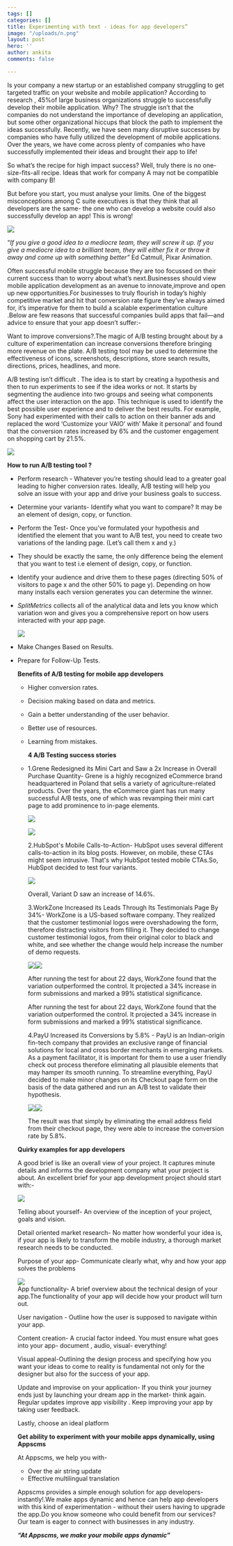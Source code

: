 ```yaml
---
tags: []
categories: []
title: Experimenting with text - ideas for app developers”
image: "/uploads/n.png"
layout: post
hero: ''
author: ankita
comments: false

---
```

Is your company a new startup or an established company struggling to get targeted traffic on your website and mobile application? According to research , 45%of large business organizations struggle to successfully develop their mobile application. Why? The struggle isn’t that the companies do not understand the importance of developing an application, but some other organizational hiccups that block the path to implement the ideas successfully. Recently, we have seen many disruptive successes by companies who have fully utilized the development of mobile applications. Over the years, we have come across plenty of companies who have successfully implemented their ideas and brought their app to life!

So what’s the recipe for high impact success? Well, truly there is no one-size-fits-all recipe. Ideas that work for company A may not be compatible with company B!

But before you start, you must analyse your limits. One of the biggest misconceptions among C suite executives is that they think that all developers are the same- the one who can develop a website could also successfully develop an app! This is wrong!

![](/uploads/rsz_ed.png)

“_If you give a good idea to a mediocre team, they will screw it up. If you give a mediocre idea to a brilliant team, they will either fix it or throw it away and come up with something better”_ Ed Catmull, Pixar Animation.

Often successful mobile struggle because they are too focussed on their current success than to worry about what’s next.Businesses should view mobile application development as an avenue to innovate,improve and open up new opportunities.For businesses to truly flourish in today’s highly competitive market and hit that conversion rate figure they’ve always aimed for, it’s imperative for them to build a scalable experimentation culture .Below are few reasons that successful companies build apps that fail—and advice to ensure that your app doesn’t suffer:-

Want to improve conversions?.The magic of A/B testing brought about by a culture of experimentation can increase conversions therefore bringing more revenue on the plate. A/B testing tool may be used to determine the effectiveness of icons, screenshots, descriptions, store search results, directions, prices, headlines, and more.

A/B testing isn’t difficult . The idea is to start by creating a hypothesis and then to run experiments to see if the idea works or not. It starts by segmenting the audience into two groups and seeing what components affect the user interaction on the app. This technique is used to identify the best possible user experience and to deliver the best results. For example, Sony had experimented with their calls to action on their banner ads and replaced the word ‘Customize your VAIO’ with’ Make it personal’ and found that the conversion rates increased by 6% and the customer engagement on shopping cart by 21.5%.

![](/uploads/why-should-you-a-b-test-1024x352.jpg)

**How to run A/B testing tool ?**

* Perform research - Whatever you’re testing should lead to a greater goal leading to higher conversion rates. Ideally, A/B testing will help you solve an issue with your app and drive your business goals to success.
* Determine your variants- Identify what you want to compare? It may be an element of design, copy, or function.
* Perform the Test- Once you’ve formulated your hypothesis and identified the element that you want to A/B test, you need to create two variations of the landing page. (Let’s call them x and y.)
* They should be exactly the same, the only difference being the element that you want to test i.e element of design, copy, or function.
* Identify your audience and drive them to these pages (directing 50% of visitors to page x and the other 50% to page y). Depending on how many installs each version generates you can determine the winner.
* _SplitMetrics_ collects all of the analytical data and lets you know which variation won and gives you a comprehensive report on how users interacted with your app page.

  ![](/uploads/rsz_ed3.png)
* Make Changes Based on Results.
* Prepare for Follow-Up Tests.

  **Benefits of A/B testing for mobile app developers**
  * Higher conversion rates.
  * Decision making based on data and metrics.
  * Gain a better understanding of the user behavior.
  * Better use of resources.
  * Learning from mistakes.

    **4 A/B Testing success stories**
  * 1.Grene Redesigned its Mini Cart and Saw a 2x Increase in Overall Purchase Quantity- Grene is a highly recognized eCommerce brand headquartered in Poland that sells a variety of agriculture-related products. Over the years, the eCommerce giant has run many successful A/B tests, one of which was revamping their mini cart page to add prominence to in-page elements.

    ![](/uploads/ed4png.jpg)

    ![](/uploads/rsz_ed5.png)

    2\.HubSpot's Mobile Calls-to-Action- HubSpot uses several different calls-to-action in its blog posts. However, on mobile, these CTAs might seem intrusive. That's why HubSpot tested mobile CTAs.So, HubSpot decided to test four variants.

    ![](/uploads/rsz_ed6.png)

    Overall, Variant D saw an increase of 14.6%.

    3\.WorkZone Increased its Leads Through Its Testimonials Page By 34%- WorkZone is a US-based software company. They realized that the customer testimonial logos were overshadowing the form, therefore distracting visitors from filling it. They decided to change customer testimonial logos, from their original color to black and white, and see whether the change would help increase the number of demo requests.

    ![](/uploads/rsz_ed6-1.png)![](/uploads/rsz_1ed7.png)

    After running the test for about 22 days, WorkZone found that the variation outperformed the control. It projected a 34% increase in form submissions and marked a 99% statistical significance.

    After running the test for about 22 days, WorkZone found that the variation outperformed the control. It projected a 34% increase in form submissions and marked a 99% statistical significance.

    4\.PayU Increased its Conversions by 5.8% - PayU is an Indian-origin fin-tech company that provides an exclusive range of financial solutions for local and cross border merchants in emerging markets. As a payment facilitator, it is important for them to use a user friendly check out process therefore eliminating all plausible elements that may hamper its smooth running. To streamline everything, PayU decided to make minor changes on its Checkout page form on the basis of the data gathered and run an A/B test to validate their hypothesis.

    ![](/uploads/rsz_ed8.png)![](/uploads/rsz_ed9.png)

    The result was that simply by eliminating the email address field from their checkout page, they were able to increase the conversion rate by 5.8%.

  **Quirky examples for app developers**

  A good brief is like an overall view of your project. It captures minute details and informs the development company what your project is about. An excellent brief for your app development project should start with:-

  ![](/uploads/inner-images-01.png)

  Telling about yourself- An overview of the inception of your project, goals and vision.

  Detail oriented market research- No matter how wonderful your idea is, if your app is likely to transform the mobile industry, a thorough market research needs to be conducted.

  Purpose of your app- Communicate clearly what, why and how your app solves the problems

  ![](/uploads/inner-images-04-1.png)  
  App functionality- A brief overview about the technical design of your app.The functionality of your app will decide how your product will turn out.

  User navigation - Outline how the user is supposed to navigate within your app.

  Content creation- A crucial factor indeed. You must ensure what goes into your app- document , audio, visual- everything!

  Visual appeal-Outlining the design process and specifying how you want your ideas to come to reality is fundamental not only for the designer but also for the success of your app.

  Update and improvise on your application- If you think your journey ends just by launching your dream app in the market- think again. Regular updates improve app visibility . Keep improving your app by taking user feedback.

  Lastly, choose an ideal platform

  **Get ability to experiment with your mobile apps dynamically, using Appscms**

  At Appscms, we help you with-
  * Over the air string update
  * Effective multilingual translation

  Appscms provides a simple enough solution for app developers- instantly!.We make apps dynamic and hence can help app developers with this kind of experimentation - without their users having to upgrade the app.Do you know someone who could benefit from our services? Our team is eager to connect with businesses in any industry.

  **_“At Appscms, we make your mobile apps dynamic”_**